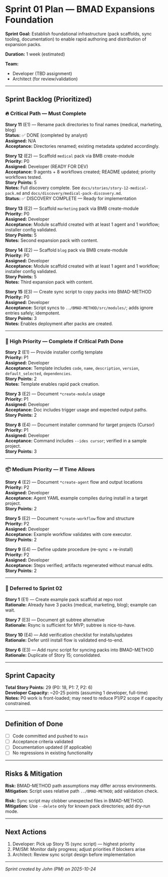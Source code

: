 # Sprint 01 Plan — BMAD Expansions Foundation

**Sprint Goal:** Establish foundational infrastructure (pack scaffolds, sync tooling, documentation) to enable rapid authoring and distribution of expansion packs.

**Duration:** 1 week (estimated)

**Team:**
- Developer (TBD assignment)
- Architect (for review/validation)

---

## Sprint Backlog (Prioritized)

### 🔥 Critical Path — Must Complete

**Story 11** (E1) — Rename pack directories to final names (medical, marketing, blog)  
**Status:** ✅ DONE (completed by analyst)  
**Assigned:** N/A  
**Acceptance:** Directories renamed; existing metadata updated accordingly.

**Story 12** (E2) — Scaffold `medical` pack via BMB create-module  
**Priority:** P0  
**Assigned:** Developer (READY FOR DEV)  
**Acceptance:** 9 agents + 8 workflows created; README updated; priority workflows tested.  
**Story Points:** 5  
**Notes:** Full discovery complete. See `docs/stories/story-12-medical-pack.md` and `docs/discovery/medical-pack-discovery.md`.  
**Status:** ✅ DISCOVERY COMPLETE — Ready for implementation

**Story 13** (E2) — Scaffold `marketing` pack via BMB create-module  
**Priority:** P0  
**Assigned:** Developer  
**Acceptance:** Module scaffold created with at least 1 agent and 1 workflow; installer config validated.  
**Story Points:** 5  
**Notes:** Second expansion pack with content.

**Story 14** (E2) — Scaffold `blog` pack via BMB create-module  
**Priority:** P0  
**Assigned:** Developer  
**Acceptance:** Module scaffold created with at least 1 agent and 1 workflow; installer config validated.  
**Story Points:** 5  
**Notes:** Third expansion pack with content.

**Story 15** (E3) — Create sync script to copy packs into BMAD-METHOD  
**Priority:** P0  
**Assigned:** Developer  
**Acceptance:** Script syncs to `../BMAD-METHOD/src/modules/`; adds ignore entries safely; idempotent.  
**Story Points:** 3  
**Notes:** Enables deployment after packs are created.

---

### 🎯 High Priority — Complete if Critical Path Done

**Story 2** (E1) — Provide installer config template  
**Priority:** P1  
**Assigned:** Developer  
**Acceptance:** Template includes `code`, `name`, `description`, `version`, `default_selected`, `dependencies`.  
**Story Points:** 2  
**Notes:** Template enables rapid pack creation.

**Story 3** (E2) — Document `*create-module` usage  
**Priority:** P1  
**Assigned:** Developer  
**Acceptance:** Doc includes trigger usage and expected output paths.  
**Story Points:** 2

**Story 8** (E4) — Document installer command for target projects (Cursor)  
**Priority:** P1  
**Assigned:** Developer  
**Acceptance:** Command includes `--ides cursor`; verified in a sample project.  
**Story Points:** 3

---

### 📦 Medium Priority — If Time Allows

**Story 4** (E2) — Document `*create-agent` flow and output locations  
**Priority:** P2  
**Assigned:** Developer  
**Acceptance:** Agent YAML example compiles during install in a target project.  
**Story Points:** 2

**Story 5** (E2) — Document `*create-workflow` flow and structure  
**Priority:** P2  
**Assigned:** Developer  
**Acceptance:** Example workflow validates with core executor.  
**Story Points:** 2

**Story 9** (E4) — Define update procedure (re-sync + re-install)  
**Priority:** P2  
**Assigned:** Developer  
**Acceptance:** Steps verified; artifacts regenerated without manual edits.  
**Story Points:** 2

---

### 🔮 Deferred to Sprint 02

**Story 1** (E1) — Create example pack scaffold at repo root  
**Rationale:** Already have 3 packs (medical, marketing, blog); example can wait.

**Story 7** (E3) — Document git subtree alternative  
**Rationale:** Rsync is sufficient for MVP; subtree is nice-to-have.

**Story 10** (E4) — Add verification checklist for installs/updates  
**Rationale:** Defer until install flow is validated end-to-end.

**Story 6** (E3) — Add rsync script for syncing packs into BMAD-METHOD  
**Rationale:** Duplicate of Story 15; consolidated.

---

## Sprint Capacity

**Total Story Points:** 29 (P0: 18, P1: 7, P2: 6)  
**Developer Capacity:** ~20-25 points (assuming 1 developer, full-time)  
**Notes:** P0 work is front-loaded; may need to reduce P1/P2 scope if capacity constrained.

---

## Definition of Done

- [ ] Code committed and pushed to `main`
- [ ] Acceptance criteria validated
- [ ] Documentation updated (if applicable)
- [ ] No regressions in existing functionality

---

## Risks & Mitigation

**Risk:** BMAD-METHOD path assumptions may differ across environments.  
**Mitigation:** Script uses relative path `../BMAD-METHOD`; add validation check.

**Risk:** Sync script may clobber unexpected files in BMAD-METHOD.  
**Mitigation:** Use `--delete` only for known pack directories; add dry-run mode.

---

## Next Actions

1. Developer: Pick up Story 15 (sync script) — highest priority
2. PM/SM: Monitor daily progress; adjust priorities if blockers arise
3. Architect: Review sync script design before implementation

---

_Sprint created by John (PM) on 2025-10-24_

